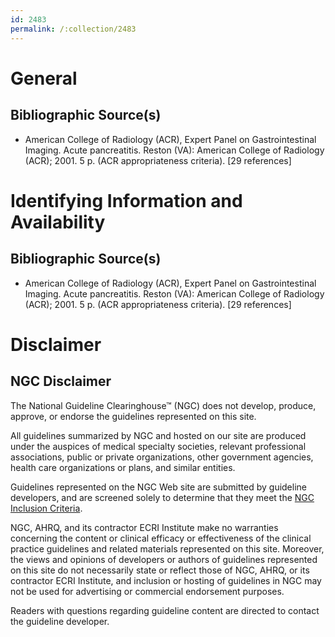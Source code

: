 ```yaml
---
id: 2483
permalink: /:collection/2483
---
```


# General

## Bibliographic Source(s)

- American College of Radiology (ACR), Expert Panel on Gastrointestinal Imaging. Acute pancreatitis. Reston (VA): American College of Radiology (ACR); 2001. 5 p. (ACR appropriateness criteria). [29 references]

# Identifying Information and Availability

## Bibliographic Source(s)

- American College of Radiology (ACR), Expert Panel on Gastrointestinal Imaging. Acute pancreatitis. Reston (VA): American College of Radiology (ACR); 2001. 5 p. (ACR appropriateness criteria). [29 references]

# Disclaimer

## NGC Disclaimer

The National Guideline Clearinghouse™ (NGC) does not develop, produce, approve, or endorse the guidelines represented on this site.

All guidelines summarized by NGC and hosted on our site are produced under the auspices of medical specialty societies, relevant professional associations, public or private organizations, other government agencies, health care organizations or plans, and similar entities.

Guidelines represented on the NGC Web site are submitted by guideline developers, and are screened solely to determine that they meet the [NGC Inclusion Criteria](/help-and-about/summaries/inclusion-criteria).

NGC, AHRQ, and its contractor ECRI Institute make no warranties concerning the content or clinical efficacy or effectiveness of the clinical practice guidelines and related materials represented on this site. Moreover, the views and opinions of developers or authors of guidelines represented on this site do not necessarily state or reflect those of NGC, AHRQ, or its contractor ECRI Institute, and inclusion or hosting of guidelines in NGC may not be used for advertising or commercial endorsement purposes.

Readers with questions regarding guideline content are directed to contact the guideline developer.

